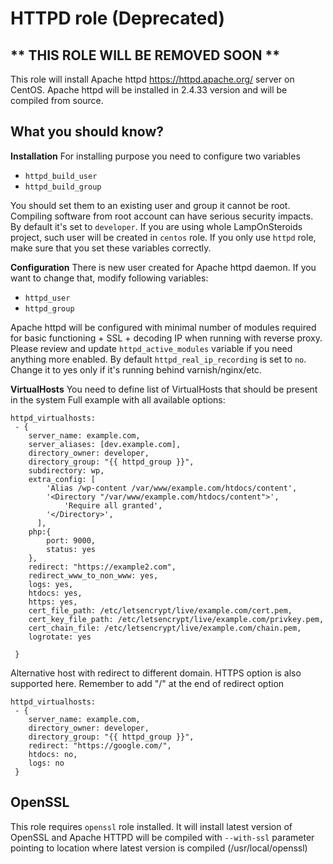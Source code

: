 HTTPD role (Deprecated)
==========

** THIS ROLE WILL BE REMOVED SOON **
------------------------------------

This role will install Apache httpd https://httpd.apache.org/ server on CentOS.
Apache httpd will be installed in 2.4.33 version and will be compiled from source.

What you should know?
---------------------

**Installation**
For installing purpose you need to configure two variables
 - `httpd_build_user`
 - `httpd_build_group`
 
You should set them to an existing user and group it cannot be root. Compiling software from root account can have serious security impacts.
By default it's set to `developer`. If you are using whole LampOnSteroids project, such user will be created in `centos` role.
If you only use `httpd` role, make sure that you set these variables correctly.

**Configuration**
There is new user created for Apache httpd daemon. If you want to change that, modify following variables:
 - `httpd_user`
 - `httpd_group`
 
Apache httpd will be configured with minimal number of modules required for basic functioning + SSL + decoding IP when running with reverse proxy. Please review and update `httpd_active_modules` variable if you need anything more enabled.
By default `httpd_real_ip_recording` is set to `no`. Change it to yes only if it's running behind varnish/nginx/etc.

**VirtualHosts**
You need to define list of VirtualHosts that should be present in the system
Full example with all available options:

```
httpd_virtualhosts:
 - {
    server_name: example.com,
    server_aliases: [dev.example.com],
    directory_owner: developer,
    directory_group: "{{ httpd_group }}",
    subdirectory: wp,
    extra_config: [
        'Alias /wp-content /var/www/example.com/htdocs/content',
        '<Directory "/var/www/example.com/htdocs/content">',
            'Require all granted',
        '</Directory>',
      ],
    php:{
        port: 9000,
        status: yes
    },
    redirect: "https://example2.com",
    redirect_www_to_non_www: yes,
    logs: yes,
    htdocs: yes,
    https: yes,
    cert_file_path: /etc/letsencrypt/live/example.com/cert.pem,
    cert_key_file_path: /etc/letsencrypt/live/example.com/privkey.pem,
    cert_chain_file: /etc/letsencrypt/live/example.com/chain.pem,
    logrotate: yes

 }
```

Alternative host with redirect to different domain. HTTPS option is also supported here. Remember to add "/" at the end of redirect option
```
httpd_virtualhosts:
 - {
    server_name: example.com,
    directory_owner: developer,
    directory_group: "{{ httpd_group }}",
    redirect: "https://google.com/",
    htdocs: no,
    logs: no
 }
```

OpenSSL
-------

This role requires `openssl` role installed. It will install latest version of OpenSSL and Apache HTTPD will be compiled with `--with-ssl` parameter pointing to location where latest version is compiled (/usr/local/openssl)
